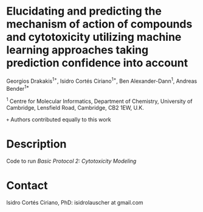 # Elucidating and predicting the mechanism of action of compounds and cytotoxicity utilizing machine learning approaches taking prediction confidence into account

Georgios Drakakis<sup>1+</sup>, Isidro Cortés Ciriano<sup>1+</sup>, Ben Alexander-Dann<sup>1</sup>, Andreas Bender<sup>1*</sup> 

<sup>1</sup> Centre for Molecular Informatics, Department of Chemistry, University of Cambridge, Lensfield Road, Cambridge, CB2 1EW, U.K.

`+` Authors contributed equally to this work

# Description
Code to run _Basic Protocol 2: Cytotoxicity Modeling_

# Contact
Isidro Cortés Ciriano, PhD: isidrolauscher at gmail.com
